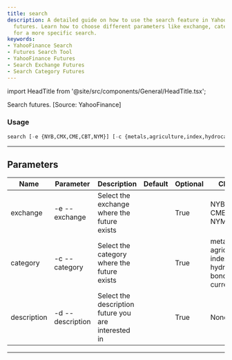```yaml
---
title: search
description: A detailed guide on how to use the search feature in YahooFinance for
  futures. Learn how to choose different parameters like exchange, category and description
  for a more specific search.
keywords:
- YahooFinance Search
- Futures Search Tool
- YahooFinance Futures
- Search Exchange Futures
- Search Category Futures
---
```


import HeadTitle from '@site/src/components/General/HeadTitle.tsx';

<HeadTitle title="futures /search - Reference | OpenBB Terminal Docs" />

Search futures. [Source: YahooFinance]

### Usage

```python wordwrap
search [-e {NYB,CMX,CME,CBT,NYM}] [-c {metals,agriculture,index,hydrocarbon,bonds,currency}] [-d DESCRIPTION [DESCRIPTION ...]]
```

---

## Parameters

| Name | Parameter | Description | Default | Optional | Choices |
| ---- | --------- | ----------- | ------- | -------- | ------- |
| exchange | -e  --exchange | Select the exchange where the future exists |  | True | NYB, CMX, CME, CBT, NYM |
| category | -c  --category | Select the category where the future exists |  | True | metals, agriculture, index, hydrocarbon, bonds, currency |
| description | -d  --description | Select the description future you are interested in |  | True | None |

---
